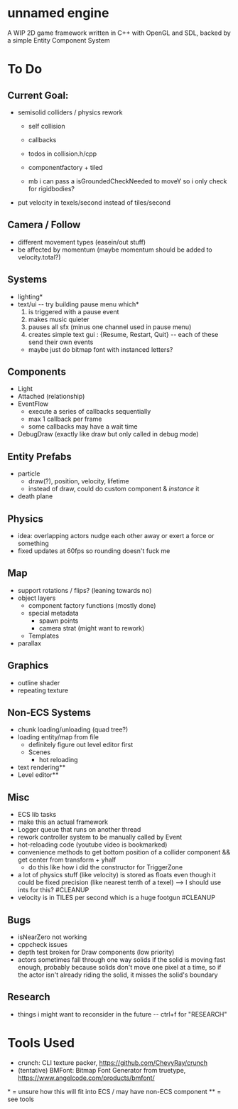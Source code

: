 # unnamed engine
A WIP 2D game framework written in C++ with OpenGL and SDL, backed by a simple Entity Component System

# To Do 

## Current Goal: 
- semisolid colliders / physics rework 
    - self collision 
    - callbacks
    - todos in collision.h/cpp
    - componentfactory + tiled 

    - mb i can pass a isGroundedCheckNeeded to moveY so i only check for rigidbodies?
- put velocity in texels/second instead of tiles/second

## Camera / Follow
- different movement types (easein/out stuff)
- be affected by momentum (maybe momentum should be added to velocity.total?)

## Systems
- lighting\*
- text/ui -- try building pause menu which\*
    1. is triggered with a pause event 
    2. makes music quieter
    3. pauses all sfx (minus one channel used in pause menu)
    4. creates simple text gui : {Resume, Restart, Quit} -- each of these send their own events
    - maybe just do bitmap font with instanced letters?

## Components
- Light 
- Attached (relationship)
- EventFlow
    - execute a series of callbacks sequentially
    - max 1 callback per frame 
    - some callbacks may have a wait time
- DebugDraw (exactly like draw but only called in debug mode)

## Entity Prefabs
- particle
    - draw(?), position, velocity, lifetime
    - instead of draw, could do custom component & *instance* it
- death plane

## Physics
- idea: overlapping actors nudge each other away or exert a force or something
- fixed updates at 60fps so rounding doesn't fuck me

## Map 
- support rotations / flips? (leaning towards no)
- object layers
    - component factory functions (mostly done)
    - special metadata
        - spawn points
        - camera strat (might want to rework)
    - Templates
- parallax

## Graphics
- outline shader
- repeating texture

## Non-ECS Systems
- chunk loading/unloading (quad tree?)
- loading entity/map from file
    - definitely figure out level editor first
    - Scenes
        - hot reloading
- text rendering\*\*
- Level editor\*\*

## Misc
- ECS lib tasks
- make this an actual framework 
- Logger queue that runs on another thread
- rework controller system to be manually called by Event
- hot-reloading code (youtube video is bookmarked)
- convenience methods to get bottom position of a collider component && get center from transform + yhalf
    - do this like how i did the constructor for TriggerZone
- a lot of physics stuff (like velocity) is stored as floats even though it could be fixed precision (like nearest tenth of a texel) --> I should use ints for this? #CLEANUP
- velocity is in TILES per second which is a huge footgun #CLEANUP

## Bugs
- isNearZero not working
- cppcheck issues
- depth test broken for Draw components (low priority)
- actors sometimes fall through one way solids if the solid is moving fast enough, probably because solids don't move one pixel at a time, so if the actor isn't already riding the solid, it misses the solid's boundary

## Research
- things i might want to reconsider in the future -- ctrl+f for "RESEARCH" 

# Tools Used
- crunch: CLI texture packer, https://github.com/ChevyRay/crunch
- (tentative) BMFont: Bitmap Font Generator from truetype, https://www.angelcode.com/products/bmfont/


\* = unsure how this will fit into ECS / may have non-ECS component
\*\* = see tools
